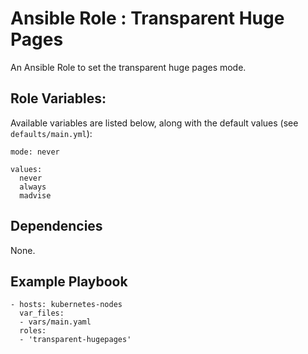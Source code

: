# Ansible Role : Transparent Huge Pages

An Ansible Role to set the transparent huge pages mode.

## Role Variables:

Available variables are listed below, along with the default values (see `defaults/main.yml`):

    mode: never

    values:
      never
      always
      madvise

## Dependencies

None.

## Example Playbook

    - hosts: kubernetes-nodes
      var_files:
      - vars/main.yaml
      roles:
      - 'transparent-hugepages'
